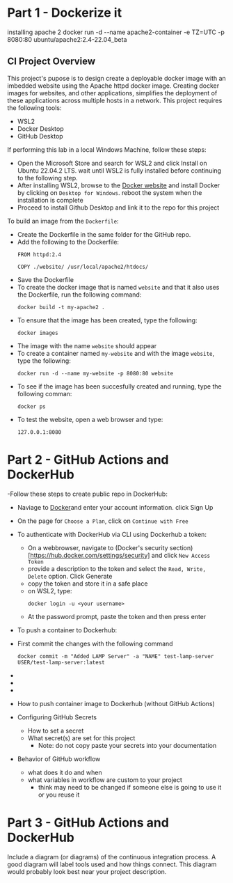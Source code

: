 # Part 1 - Dockerize it

installing apache 2
docker run -d --name apache2-container -e TZ=UTC -p 8080:80 ubuntu/apache2:2.4-22.04_beta

## CI Project Overview
This project's pupose is to design create a deployable docker image with an imbedded website using the Apache httpd docker image. Creating docker images for websites, and other applications, simplifies the deployment of these applications across multiple hosts in a network. This project requires the following tools:  
 - WSL2
 - Docker Desktop
 - GitHub Desktop

If performing this lab in a local Windows Machine, follow these steps:
 - Open the Microsoft Store and search for WSL2 and click Install on Ubuntu 22.04.2 LTS. wait until WSL2 is fully installed before continuing to the following step.
 - After installing WSL2, browse to the [Docker website](https://docs.docker.com/desktop/install/windows-install/) and install Docker by clicking on `Desktop for Windows`. reboot the system when the installation is complete
 - Proceed to install Github Desktop and link it to the repo for this project

To build an image from the `Dockerfile`: 
 - Create the Dockerfile in the same folder for the GitHub repo.
 - Add the following to the Dockerfile:
    ```  
    FROM httpd:2.4

    COPY ./website/ /usr/local/apache2/htdocs/
    ```
 - Save the Dockerfile
 - To create the docker image that is named `website` and that it also uses the Dockerfile, run the following command:
    ```  
    docker build -t my-apache2 .
    ```
 - To ensure that the image has been created, type the following:
    ```  
    docker images
    ```
 - The image with the name `website` should appear
 - To create a container named `my-website` and with the image `website`, type the following:
    ```   
    docker run -d --name my-website -p 8080:80 website
    ```
 - To see if the image has been succesfully created and running, type the following comman:
    ```   
    docker ps
    ```
 - To test the website, open a web browser and type:
    ```
    127.0.0.1:8080
    ```

# Part 2 - GitHub Actions and DockerHub
 -Follow these steps to create public repo in DockerHub:
  - Naviage to [Docker](https://hub.docker.com/signup)and enter your account information. click Sign Up
  - On the page for `Choose a Plan`, click on `Continue with Free`
- To authenticate with DockerHub via CLI using Dockerhub a token:
  - On a webbrowser, navigate to (Docker's security section)[https://hub.docker.com/settings/security] and click `New Access Token`
  - provide a description to the token and select the `Read, Write, Delete` option. Click Generate
  - copy the token and store it in a safe place
  - on WSL2, type:
    ```
    docker login -u <your username>
    ```
  - At the password prompt, paste the token and then press enter  
 - To push a container to Dockerhub:
  - First commit the changes with the following command
    ```
    docker commit -m "Added LAMP Server" -a "NAME" test-lamp-server USER/test-lamp-server:latest

    ```


  -
  -
  -  

- How to push container image to Dockerhub (without GitHub Actions)
- Configuring GitHub Secrets
  - How to set a secret
  - What secret(s) are set for this project
    - Note: do not copy paste your secrets into your documentation
- Behavior of GitHub workflow
  - what does it do and when
  - what variables in workflow are custom to your project
    - think may need to be changed if someone else is going to use it or you reuse it

# Part 3 - GitHub Actions and DockerHub

Include a diagram (or diagrams) of the continuous integration process.  A good diagram will label tools used and how things connect.  This diagram would probably look best near your project description.